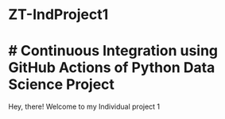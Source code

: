 # ZT-IndProject1

# # Continuous Integration using GitHub Actions of Python Data Science Project
Hey, there! Welcome to my Individual project 1
